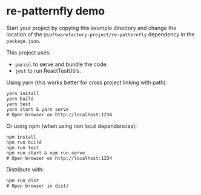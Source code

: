 # re-patternfly demo

Start your project by copying this example directory and change the location
of the `@softwarefactory-project/re-patternfly` dependency in the `package.json`.

This project uses:

* `parcel` to serve and bundle the code.
* `jest` to run ReactTestUtils.

Using yarn (this works better for cross project linking with path):

```
yarn install
yarn build
yarn test
yarn start & yarn serve
# Open browser on http://localhost:1234
```

Or using npm (when using non local dependencies):

```
npm install
npm run build
npm run test
npm run start & npm run serve
# Open browser on http://localhost:1234
```

Distribute with:

```
npm run dist
# Open browser in dist/
```
